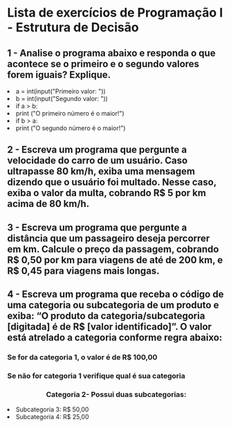 <h1>Lista de exercícios de Programação I - Estrutura de Decisão</h1>

<h2>1 - Analise o programa abaixo e responda o que acontece se o primeiro e o segundo valores forem iguais? Explique.</h2>
<li>a = int(input("Primeiro valor: "))</li>
<li>b = int(input("Segundo valor: "))</li>
<li>if a > b: </li>
<li>print ("O primeiro número é o maior!") </li>
<li>if b > a: </li>
<li>print ("O segundo número é o maior!")</li>


<h2>2 - Escreva um programa que pergunte a velocidade do carro de um usuário.
Caso ultrapasse 80 km/h, exiba uma mensagem dizendo que o usuário foi multado. Nesse caso,
exiba o valor da multa, cobrando R$ 5 por km acima de 80 km/h.</h2>


<h2>3 - Escreva um programa que pergunte a distância que um passageiro deseja percorrer em km.
Calcule o preço da passagem, cobrando R$ 0,50 por km para viagens de até de 200 km, e R$ 0,45 para viagens mais longas.</h2>

<h2>4 - Escreva um programa que receba o código de uma categoria ou subcategoria de um produto e exiba:
“O produto da categoria/subcategoria [digitada] é de R$ [valor identificado]”.
O valor está atrelado a categoria conforme regra abaixo:</h2>
<h3>Se for da categoria 1, o valor é de R$ 100,00</h3>
<h3>Se não for categoria 1 verifique qual é sua categoria</h3>

<h3 align="center">Categoria 2- Possui duas subcategorias:</h3>
<li>Subcategoria 3: R$ 50,00</li>
<li>Subcategoria 4: R$ 25,00</li>
<h3 align="center>Categoria 5- Possui duas subcategorias:</h3>
<li>Subcategoria 6: R$ 500,00</li>
<li>Subcategoria 7: R$ 800,00</li>
<li>Qualquer número o qual não tenha uma categoria registrada, deve exibir a mensagem: “Categoria inválida”
</li>

<h2>5 - Escreva um programa que leia dois números e que pergunte qual operação você deseja realizar.
 Você deve poder calcular a soma (+), subtração (-), multiplicação (*) e divisão (/). Exiba o resultado da operação solicitada.</h2> 

<h2>6 - Escreva um programa para aprovar o empréstimo bancário para compra de uma casa. 
O programa deve perguntar o valor da casa a comprar, o salário e a quantidade de anos a pagar. O valor da prestação mensal não pode ser superior a 30% do salário.
Calcule o valor da prestação como sendo o valor da casa a comprar dividido pelo número de meses a pagar.</h2>

<h2>7 - Escreva um programa que calcule o preço a pagar pelo fornecimento de energia elétrica. Pergunte a quantidade de kWh consumida e o tipo de instalação: R para residências, I para indústrias e C para comércios. Calcule o preço a pagar de acordo com a tabela a seguir</h2>



<h2>8 - Escreva um programa no qual o usuário informe o tipo de veículo dentre as opções: Carro, Moto, Caminhonete, Caminhão e Ônibus;
a distância a ser viajada, o consumo em Km por litro de combustível que o veículo faz e indique qual é o melhor combustível para utilizar, considerando os valores:</h2>
<li>Gasolina: R$ 7,45 por litro</li>
<li>Álcool: R$ 5,95 por litro</li>
<li>Diesel S10: R$ 6,65 por litro</li>
<li>Diesel S500: R$ 6,25 por litro</li>

<h3>Observe os tipos de combustíveis permitidos para os veículos informados:</h3>
<li>Carro: Gasolina e Álcool</li>
<li>Moto: Gasolina e Álcool</li>
<li>Caminhonete: Gasolina e Diesel S500</li>
<li>Caminhão e Ônibus: Diesel S500 e Diesel S10</li>
<h3>Para realizar o cálculo, o tipo de combustível selecionado deve ser compatível com o tipo do veículo, caso contrário, o programa deve exibir: “Veículos e Combustível incompatíveis”
Em caso de compatibilidade, o programa deverá exibir uma mensagem como: “O melhor combustível para o veículo [veículo informado] é o [combustível calculado], pois o valor dele é [valor calculado]. Já o combustível [combustível menos vantajoso], o valor dele é de [valor do combustível menos vantajoso].</h3>





<h2>9 - Fazer um programa que receba a dia e hora de início e do término de um jogo, em valores inteiros, exemplo:</h2>

<li>Dia Início: 2</li>
<li>Hora início: 10</li>
<li>Dia Término: 2</li>
<li>Hora Término: 15</li>
<h3>O Software deve calcular quanto tempo durou o jogo. Observa-se que um jogo pode começar em um dia e terminar em outro.
 O sistema deve exibir a quanto tempo durou o jogo e se começou e terminou no mesmo dia ou no dia seguinte.
 É impossível voltar no tempo, então o jogador não pode começar o jogo em dia após o término.</h3>

<h2>10 - Faça um programa que receba como entrada 5 registros contendo: O nome de um produto, seu valor unitário e quantidade comprada.
 O programa deve calcular o valor final dos produtos, se o valor final foi maior que 100, deve dar um desconto de 20% no valor total.
 No final o programa deve exibir a lista de produtos comprados, apresentando em linhas diferentes o nome, a quantidade, o valor unitário e valor total.
 Na última linha deve exibir: “Total: R$ … ; Valor do desconto: R$ … e Total com Desconto: R$ ….”</h2>
